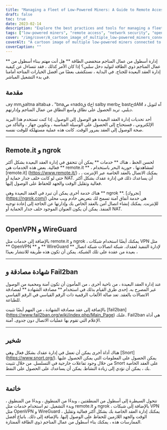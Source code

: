 ```yaml
---
title: "Managing a Fleet of Low-Powered Miners: A Guide to Remote Access and Security"
draft: false
toc: true
date: 2023-02-14
description: "Explore the best practices and tools for managing a fleet of low-powered miners, including remote.it, ngrok, OpenVPN, WireGuard, and more."
tags: ["low-powered miners", "remote access", "network security", "openvpn", "wireguard", "snort", "ngrok"]
cover: "/img/cover/A_cartoon_image_of_multiple_low-powered_miners_connected.png"
coverAlt: "A cartoon image of multiple low-powered miners connected to a network hub with the tools discussed in the article."
coverCaption: ""
---
```


 ** إدارة أسطول من عمال المناجم منخفضي الطاقة ** هل أنت مهتم ببناء أسطول من عمال المناجم ذوي الطاقة لتوليد دخل سلبي؟ إذا كان الأمر كذلك ، فقد تتساءل عن كيفية إدارة العقد البعيدة للجناح. في البداية ، نستكشف بعضًا من أفضل الخيارات المتاحة أمامنا في بدء التشغيل المباشر.  ## مقدمة فy mmقaltna altabقة ، "bnaء صnadoق dخl salby merbح bastخdAM آه لتويل د ديلبي. تريد الحصول على نطاق واسع النطاق من عمال المناجم وإدارتهم.  أحد تحديات إدارة العقد البعيدة هو الوصول إلى الوصول. إذا كنت تستخدم هذا البريد الإلكتروني ، فستحتاج إلى الحصول على الوسيلة المناسبة ، وتكوين جهاز ، والتأكد من صحة الوصول إلى العقد بمرور الوقت. كانت هذه عملية مستهلكة للوقت نفسه.  ______  ## Remote.it و ngrok  لحسن الحظ ، هناك ** خدمات ** يمكن أن تتحقق في إدارة العقد البعيدة بشكل أكثر فعالية. بعض هذه الخدمات هي ** remote.it ** ، لمشاهدتها ، حورية البحر باستخدام [remote.it] (https://www.remote.it/) ، يمكنك الاتصال بالعقد الخاصة عبر الإنترنت ، حتى لو كانت خلف جدار حماية أو NAT. أن يساعدك ذلك في إدارة عقدك بشكل أكثر فعالية وتقليل الوقت والجهد للحفاظ على الوصول إليها.  هناك خدمة أخرى يمكن أن تبرد في العقد البعيدة وهي ** ngrok **. [نجروك] (https://ngrok.com/) هي خدمة أنفاق آمنة تسمح لك بتعريض خادم ويب محلي للإنترنت. يمكنك إنشاء اتصال آمن بالعقد الخاص بك وإدارتها عن الحاجة إلى إعادة توجيه المنفذ. يمكن أن يكون العنوان الموجود خلف جدار الحماية أو NAT.  ______  ## OpenVPN و WireGuard  بالإضافة إلى خدمات مثل remote.it و ngrok ، يمكنك أيضًا استخدام شبكات VPN مثل ** OpenVPN ** و ** WireGuard ** لإدارة التنفيذ لعقدك. شبكة اتصالات شبكة اتصال بعيدة من عقدة على تلك الشبكة. يمكن أن تكون هذه طريقة للانتشار بعيدًا ،  ______  ## شهادة مصادقة و Fail2ban  عند إدارة العقد البعيدة ، من ناحية أخرى ، من المأمون أن تكون آمنة ومحمية من الوصول غير المصرح به. إحدى طرق القيام بذلك في استخدام ** مصادقة الشهادة ** لمصادقة الاتصالات بالعقد. تعد صالة الألعاب الرقمية ذات الرقم القياسي في الرقم القياسي للطباعة.  بالإضافة إلى عقد مصادقة الشهادة ، من المهم أيضًا تثبيت [fail2ban] (https://www.fail2ban.org/wiki/index.php/Main_Page) علىك. Fail2ban هي أداة الإعلام التي تقوم بها عمليات الاتصال دون جدوى. آمنة.  ______  ## شخير  هناك أداة أخرى يمكن أن تعمل في إدارة عقدك بشكل فعال وهي [Snort] (https://www.snort.org/). يمكن الحصول على المعلومات التي يمكن الحصول عليها من خلال وجود تفاعلات خارجية في التسلسل. من خلال تثبيت Snort على العقد الخاصة بك ، يمكن أن تؤدي إلى زيادة النشاط. يمكن أن يساعدك على الحصول على النفط.  ______  ## خاتمة  تتحول السيطرة إلى أسطول من المنطقتين ، وبدءًا من المنطوق ، وبدءًا من المنطوق ، وبدء التشغيل. تم استخدام خدمات مثل remote.it و ngrok ، بالإضافة إلى شبكات VPN مثل OpenVPN و WireGuard ، يمكنك إدارة العقد الخاصة بك بشكل أكثر فعالية وتقليل الوقت والجهد اللازمين للحفاظ على الوصول إليها. بالإضافة إلى ذلك. باتباع أفضل الممارسات هذه ، يمكنك بناء أسطول من عمال المناجم ذوي الطاقة الممتازة.